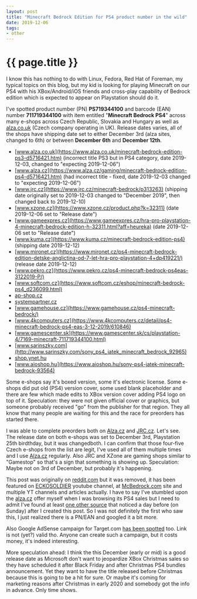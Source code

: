 ```yaml
---
layout: post
title: "Minecraft Bedrock Edition for PS4 product number in the wild"
date: 2019-12-06
tags:
- other
---
```

{{ page.title }}
================

I know this has nothing to do with Linux, Fedora, Red Hat of Foreman, my
typical topics on this blog, but my kid is looking for playing Minecraft on our
PS4 with his XBox/Android/iOS friends and cross-play capability of Bedrock
edition which is expected to appear on Playstation should do it.

I've spotted product number (PN) **PS719344100** and barcode (EAN) number
**711719344100** with item entitled "**Minecraft Bedrock PS4**" across many
e-shops across Czech Republic, Slovakia and Hungary as well as
[alza.co.uk](https://alza.co.uk) (Czech company operating in UK). Release dates
varies, all of the shops have shipping date set to either December 3rd (alza
sites, changed to 6th) or between **December 6th** and **December 12th**.

* [www.alza.co.uk](https://www.alza.co.uk/minecraft-bedrock-edition-ps3-d5716421.htm) (incorrect title PS3 but in PS4 category, date 2019-12-03, changed to "expecting 2019-12-06")
* [www.alza.cz](https://www.alza.cz/gaming/minecraft-bedrock-edition-ps4-d5716421.htm) (had incorrect title - fixed, date 2019-12-03 changed to "expecting 2019-12-06")
* [www.jrc.cz](https://www.jrc.cz/minecraft-bedrock/p313263) (shipping date originally set to 2019-12-03 changed to "December 2019", then changed back to 2019-12-10)
* [www.xzone.cz](https://www.xzone.cz/product.php?k=32311) (date 2019-12-06 set to "Release date")
* [www.gameexpres.cz](https://www.gameexpres.cz/hra-pro-playstation-4-minecraft-bedrock-edition-h-32311.html?aff=heureka) (date 2019-12-06 set to "Release date")
* [www.kuma.cz](https://www.kuma.cz/minecraft-bedrock-edition-ps4) (shipping date 2019-12-12)
* [www.mironet.cz](https://www.mironet.cz/ps4-minecraft-bedrock-edition-detske-anglictina-od-7-let-hra-pro-playstation-4+dp419221/)  (release date 2019-12-12)
* [www.pekro.cz](https://www.pekro.cz/ps4-minecraft-bedrock-ps4eas-3122019-P/)
* [www.softcom.cz](https://www.softcom.cz/eshop/minecraft-bedrock-ps4_d236099.html)
* [ap-shop.cz](http://ap-shop.cz/d.429635.SONY_PS4_hra_Minecraft_Bedrock.html)
* [systempartner.cz](http://systempartner.cz/d.429635.SONY_PS4_hra_Minecraft_Bedrock.html)
* [www.gamehouse.cz](https://www.gamehouse.cz/ps4-minecraft-bedrock/)
* [www.4kcomputers.cz](https://www.4kcomputers.cz/detail/ps4-minecraft-bedrock-ps4-eas-3-12-2019/610846)
* [www.gamescenter.sk](https://www.gamescenter.sk/cs/playstation-4/7169-minecraft-711719344100.html)
* [www.sarinszky.com](http://www.sarinszky.com/sony_ps4_jatek_minecraft_bedrock_92965)
* [shop.ynet.hu](http://shop.ynet.hu/sony_ps4_jatek_minecraft_bedrock_93869)
* [www.aioshop.hu](https://www.aioshop.hu/sony-ps4-jatek-minecraft-bedrock-93564)

Some e-shops say it's boxed version, some it's electronic license. Some e-shops
did put old (PS4) version cover, some used blank placeholder and there are few
which made edits to XBox version cover adding PS4 logo on top of it.
Speculation: they were not given official cover or graphics, but someone
probably received "go" from the publisher for that region. They all know that
many people are waiting for this and the race for preorders has started there.

I was able to complete preorders both on [Alza.cz](https://Alza.cz) and
[JRC.cz](https://JRC.cz). Let's see. The release date on both e-shops was set
to December 3rd, Playstation 25th birdthday, but it was changedboth. I can
confirm that those four-five Czech e-shops from the list are legit, I've used
all of them multiple times and I use [Alza.cz](https://alza.cz) regularly. Also
JRC and XZone are gaming shops similar to "Gamestop" so that's a sign that
something is showing up. Speculation: Maybe not on 3rd of December, but
probably it's happening.

This post was originally on
[reddit.com](https://www.reddit.com/r/Minecraft/comments/e4nfxj/ps4_bedrock_product_number_in_the_wild/)
but it was removed, it has been featured on
[ECKOSOLDIER](https://www.youtube.com/watch?v=DWkhptIPSRM) youtube channel, at
[McBedrock.com](https://www.mcbedrock.com/2019/12/02/minecraft-playstation-4-bedrock-pre-order-leaked/)
site and multiple YT channels and articles actually. I have to say I've
stumbled upon the [alza.cz](https://alza.cz) offer myself when I was browsing
its PS4 sales but I need to admit I've found at least [one other
source](https://www.youtube.com/watch?v=avo36WScr0A&feature=youtu.be) that
noticed a day before (on Sunday) after I created this post. So I was not
definitely the first who saw this, I just realized there is a PN/EAN and
googled it a bit more.

Also Google AdSense campaign for Target.com [has been
spotted](https://www.reddit.com/r/PSMinecraft/comments/e6q6lg/i_just_found_that_when_i_searched_minecraft/)
too. Link is not (yet?) valid tho. Anyone can create such a campaign, but it
costs money, it's indeed interesting.

More speculation ahead: I think the this December (early or mid) is a good
release date as Microsoft don't want to jeopardize XBox Christmas sales so they
have scheduled it after Black Friday and after Christmas PS4 bundles
announcement. Yet they want to have the title released before Christmas because
this is going to be a hit for sure. Or maybe it's coming for marketing reasons
after Christmas in early 2020 and somebody got the info in advance. Only time
shows.
